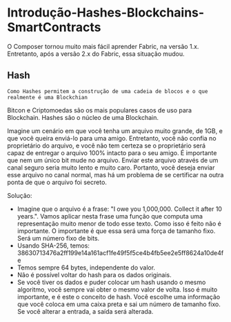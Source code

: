 # Introdução-Hashes-Blockchains-SmartContracts
O Composer tornou muito mais fácil aprender Fabric, na versão 1.x. Entretanto, após a versão 2.x do Fabric, essa situação mudou.

## Hash
```Como Hashes permitem a construção de uma cadeia de blocos e o que realmente é uma Blockchian```

Bitcon e Criptomoedas são os mais populares casos de uso para Blockchain. Hashes são o núcleo de uma Blockchain.

Imagine um cenário em que você tenha um arquivo muito grande, de 1GB, e que vocẽ queira enviá-lo para uma amigo. Entretanto, você não confia no proprietário do arquivo, e você não tem certeza se o proprietário será capaz de entregar o arquivo 100% intacto para o seu amigo.
É importante que nem um único bit mude no arquivo. Enviar este arquivo através de um canal seguro seria muito lento e muito caro. Portanto, vocẽ deseja enviar esse arquivo no canal normal, mas há um problema de se certificar na outra ponta de que o arquivo foi secreto.

Solução: 
* Imagine que o arquivo é a frase: "I owe you 1,000,000. Collect it after 10 years.". Vamos aplicar nesta frase uma função que computa uma representação muito menor de todo esse texto. Como isso é feito não é importante. O importante é que essa será uma força de tamanho fixo. Será um número fixo de bits.
* Usando SHA-256, temos: 38630713476a2ff199e14a161acf1fe49f5f5ce4b4fb5ee2e5ff8624a10de4fe
* Temos sempre 64 bytes, independente do valor.
* Não é possível voltar do hash para os dados originais.
* Se você tiver os dados e puder colocar um hash usando o mesmo algoritmo, você sempre vai obter o mesmo valor de volta. Isso é muito importante, e é este o conceito de hash. Você escolhe uma informação que você coloca em uma caixa preta e sai um número de tamanho fixo. Se você alterar a entrada, a saída será alterada.